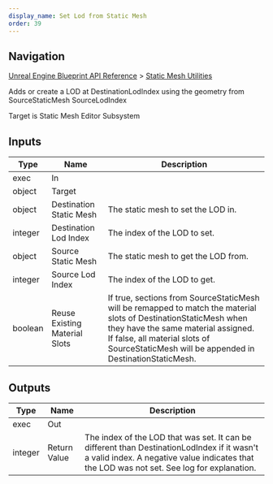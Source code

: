 ```yaml
---
display_name: Set Lod from Static Mesh
order: 39
---
```

## Navigation

[Unreal Engine Blueprint API Reference](https://dev.epicgames.com/documentation/en-us/unreal-engine/BlueprintAPI) > [Static Mesh Utilities](https://dev.epicgames.com/documentation/en-us/unreal-engine/BlueprintAPI/StaticMeshUtilities)

Adds or create a LOD at DestinationLodIndex using the geometry from SourceStaticMesh SourceLodIndex

Target is Static Mesh Editor Subsystem

## Inputs

| Type | Name | Description |
| --- | --- | --- |
| exec | In |  |
| object | Target |  |
| object | Destination Static Mesh | The static mesh to set the LOD in. |
| integer | Destination Lod Index | The index of the LOD to set. |
| object | Source Static Mesh | The static mesh to get the LOD from. |
| integer | Source Lod Index | The index of the LOD to get. |
| boolean | Reuse Existing Material Slots | If true, sections from SourceStaticMesh will be remapped to match the material slots of DestinationStaticMesh when they have the same material assigned. If false, all material slots of SourceStaticMesh will be appended in DestinationStaticMesh. |

## Outputs

| Type | Name | Description |
| --- | --- | --- |
| exec | Out |  |
| integer | Return Value | The index of the LOD that was set. It can be different than DestinationLodIndex if it wasn't a valid index. A negative value indicates that the LOD was not set. See log for explanation. |
